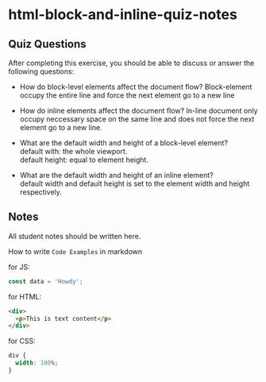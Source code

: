 # html-block-and-inline-quiz-notes

## Quiz Questions

After completing this exercise, you should be able to discuss or answer the following questions:

- How do block-level elements affect the document flow?
  Block-element occupy the entire line and force the next element go to a new line

- How do inline elements affect the document flow?
  In-line document only occupy neccessary space on the same line and does not force the next element go to a new line.

- What are the default width and height of a block-level element?<br>
  default with: the whole viewport. <br>
  default height: equal to element height. <br>

- What are the default width and height of an inline element?<br>
  default width and default height is set to the element width and height respectively.

## Notes

All student notes should be written here.

How to write `Code Examples` in markdown

for JS:

```javascript
const data = 'Howdy';
```

for HTML:

```html
<div>
  <p>This is text content</p>
</div>
```

for CSS:

```css
div {
  width: 100%;
}
```
